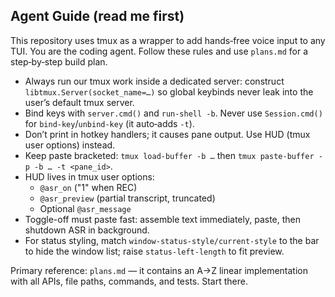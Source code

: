 ## Agent Guide (read me first)

This repository uses tmux as a wrapper to add hands‑free voice input to any TUI. You are the coding agent. Follow these rules and use `plans.md` for a step‑by‑step build plan.

- Always run our tmux work inside a dedicated server: construct `libtmux.Server(socket_name=…)` so global keybinds never leak into the user’s default tmux server.
- Bind keys with `server.cmd()` and `run-shell -b`. Never use `Session.cmd()` for `bind-key`/`unbind-key` (it auto‑adds `-t`).
- Don’t print in hotkey handlers; it causes pane output. Use HUD (tmux user options) instead.
- Keep paste bracketed: `tmux load-buffer -b …` then `tmux paste-buffer -p -b … -t <pane_id>`.
- HUD lives in tmux user options:
  - `@asr_on` ("1" when REC)
  - `@asr_preview` (partial transcript, truncated)
  - Optional `@asr_message`
- Toggle-off must paste fast: assemble text immediately, paste, then shutdown ASR in background.
- For status styling, match `window-status-style/current-style` to the bar to hide the window list; raise `status-left-length` to fit preview.

Primary reference: `plans.md` — it contains an A→Z linear implementation with all APIs, file paths, commands, and tests. Start there.

